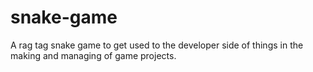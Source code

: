 # snake-game
A rag tag snake game to get used to the developer side of things in the making and managing of game projects. 
